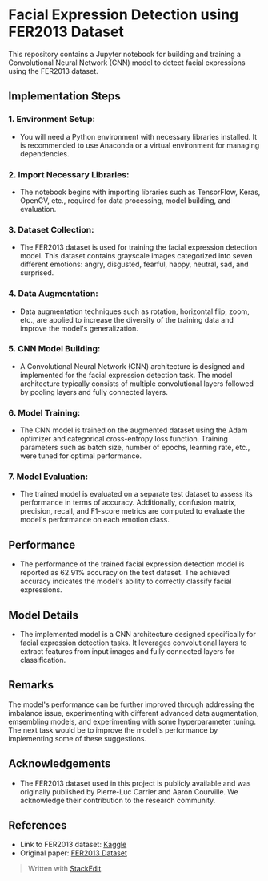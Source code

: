 # Facial Expression Detection using FER2013 Dataset

This repository contains a Jupyter notebook for building and training a Convolutional Neural Network (CNN) model to detect facial expressions using the FER2013 dataset.

## Implementation Steps

### 1. Environment Setup:

-   You will need a Python environment with necessary libraries installed. It is recommended to use Anaconda or a virtual environment for managing dependencies.

### 2. Import Necessary Libraries:

-   The notebook begins with importing libraries such as TensorFlow, Keras, OpenCV, etc., required for data processing, model building, and evaluation.

### 3. Dataset Collection:

-   The FER2013 dataset is used for training the facial expression detection model. This dataset contains grayscale images categorized into seven different emotions: angry, disgusted, fearful, happy, neutral, sad, and surprised.

### 4. Data Augmentation:

-   Data augmentation techniques such as rotation, horizontal flip, zoom, etc., are applied to increase the diversity of the training data and improve the model's generalization.

### 5. CNN Model Building:

-   A Convolutional Neural Network (CNN) architecture is designed and implemented for the facial expression detection task. The model architecture typically consists of multiple convolutional layers followed by pooling layers and fully connected layers.

### 6. Model Training:

-   The CNN model is trained on the augmented dataset using the Adam optimizer and categorical cross-entropy loss function. Training parameters such as batch size, number of epochs, learning rate, etc., were tuned for optimal performance.

### 7. Model Evaluation:

-   The trained model is evaluated on a separate test dataset to assess its performance in terms of accuracy. Additionally, confusion matrix, precision, recall, and F1-score metrics are computed to evaluate the model's performance on each emotion class.

## Performance

-   The performance of the trained facial expression detection model is reported as 62.91% accuracy on the test dataset. The achieved accuracy indicates the model's ability to correctly classify facial expressions.

## Model Details

-   The implemented model is a CNN architecture designed specifically for facial expression detection tasks. It leverages convolutional layers to extract features from input images and fully connected layers for classification.

## Remarks

The model's performance can be further improved through addressing the imbalance issue, experimenting with different advanced data augmentation, emsembling models, and experimenting with some hyperparameter tuning.
The next task would be to improve the model's performance by implementing some of these suggestions.


## Acknowledgements

-   The FER2013 dataset used in this project is publicly available and was originally published by Pierre-Luc Carrier and Aaron Courville. We acknowledge their contribution to the research community.

## References

-   Link to FER2013 dataset: [Kaggle](https://www.kaggle.com/datasets/msambare/fer2013)
-   Original paper: [FER2013 Dataset](https://arxiv.org/abs/1307.0414)


> Written with [StackEdit](https://stackedit.io/).

